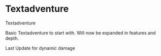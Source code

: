 # Textadventure
Textadventure

Basic Textadventure to start with. Will now be expanded in features and depth.

Last Update for dynamic damage
